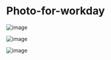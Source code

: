 # Photo-for-workday
![image](https://github.com/kanikamalhans/Photo-for-workday/assets/91647703/4615d0b0-70b8-4048-9efc-176780cd84a5)

![image](https://github.com/kanikamalhans/Photo-for-workday/assets/91647703/24c05b36-02f9-452f-ab36-2f4070c13588)

![image](https://github.com/kanikamalhans/Photo-for-workday/assets/91647703/0140f88a-0818-4b3e-98e5-99bc18d18feb)
